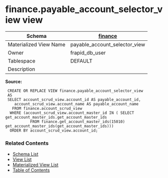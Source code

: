 # finance.payable_account_selector_view view

| Schema | [finance](../../schemas/finance.md) |
| ------ | ----------------------------------------------- |
| Materialized View Name | payable_account_selector_view |
| Owner | frapid_db_user |
| Tablespace | DEFAULT |
| Description |  |

**Source:**

```plpgsql
 CREATE OR REPLACE VIEW finance.payable_account_selector_view
 AS
 SELECT account_scrud_view.account_id AS payable_account_id,
    account_scrud_view.account_name AS payable_account_name
   FROM finance.account_scrud_view
  WHERE (account_scrud_view.account_master_id IN ( SELECT get_account_master_ids.get_account_master_ids
           FROM finance.get_account_master_ids(15010) get_account_master_ids(get_account_master_ids)))
  ORDER BY account_scrud_view.account_id;
```


### Related Contents
* [Schema List](../../schemas.md)
* [View List](../../views.md)
* [Materialized View List](../../materialized-views.md)
* [Table of Contents](../../README.md)

